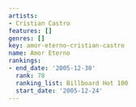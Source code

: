 ```yaml
---
artists:
- Cristian Castro
features: []
genres: []
key: amor-eterno-cristian-castro
name: Amor Eterno
rankings:
- end_date: '2005-12-30'
  rank: 78
  ranking_list: Billboard Hot 100
  start_date: '2005-12-24'
---
```


